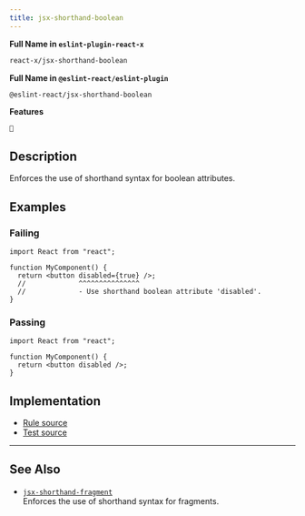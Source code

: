 ```yaml
---
title: jsx-shorthand-boolean
---
```


**Full Name in `eslint-plugin-react-x`**

```sh copy
react-x/jsx-shorthand-boolean
```

**Full Name in `@eslint-react/eslint-plugin`**

```sh copy
@eslint-react/jsx-shorthand-boolean
```

**Features**

`🔧`

## Description

Enforces the use of shorthand syntax for boolean attributes.

## Examples

### Failing

```tsx
import React from "react";

function MyComponent() {
  return <button disabled={true} />;
  //             ^^^^^^^^^^^^^^^
  //             - Use shorthand boolean attribute 'disabled'.
}
```

### Passing

```tsx
import React from "react";

function MyComponent() {
  return <button disabled />;
}
```

## Implementation

- [Rule source](https://github.com/Rel1cx/eslint-react/tree/main/packages/plugins/eslint-plugin-react-x/src/rules/jsx-shorthand-boolean.ts)
- [Test source](https://github.com/Rel1cx/eslint-react/tree/main/packages/plugins/eslint-plugin-react-x/src/rules/jsx-shorthand-boolean.spec.ts)

---

## See Also

- [`jsx-shorthand-fragment`](./jsx-shorthand-fragment)\
  Enforces the use of shorthand syntax for fragments.
